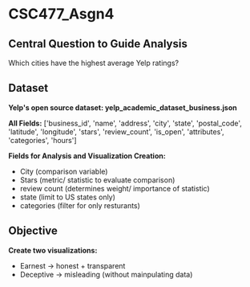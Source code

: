 # CSC477_Asgn4


## Central Question to Guide Analysis

Which cities have the highest average Yelp ratings? 


## Dataset 

**Yelp's open source dataset: yelp_academic_dataset_business.json**

**All Fields:** 
['business_id', 'name', 'address', 'city', 'state', 'postal_code', 'latitude', 'longitude', 'stars', 'review_count', 'is_open', 'attributes', 'categories', 'hours']

**Fields for Analysis and Visualization Creation:**
- City (comparison variable)
- Stars (metric/ statistic to evaluate comparison)
- review count (determines weight/ importance of statistic)
- state (limit to US states only)
- categories (filter for only resturants) 


## Objective

**Create two visualizations:**
- Earnest -> honest + transparent
- Deceptive -> misleading (without mainpulating data)

